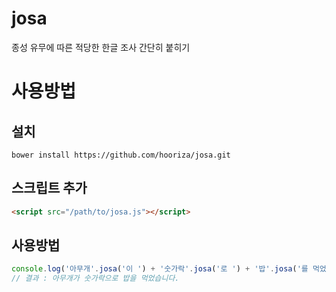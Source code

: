 # josa
종성 유무에 따른 적당한 한글 조사 간단히 붙히기

# 사용방법

## 설치
```
bower install https://github.com/hooriza/josa.git
```

## 스크립트 추가
```html
<script src="/path/to/josa.js"></script>
```

## 사용방법
```js
console.log('아무개'.josa('이 ') + '숫가락'.josa('로 ') + '밥'.josa('를 먹었습니다'));
// 결과 : 아무개가 숫가락으로 밥을 먹었습니다.
```
